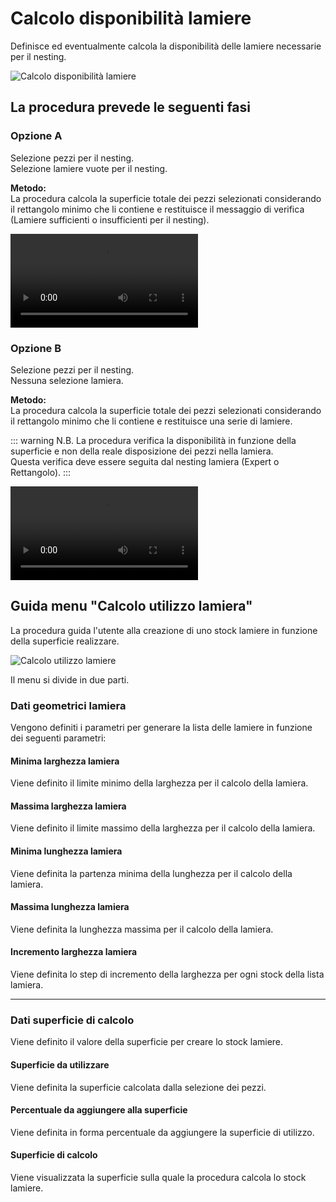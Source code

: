 # Calcolo disponibilità lamiere

Definisce ed eventualmente calcola la disponibilità delle lamiere necessarie per il nesting.

![Calcolo disponibilità lamiere](/taglio/gestione-lamiera/calcolo-disponibilita-lamiere.png)

## La procedura prevede le seguenti fasi

### Opzione A

Selezione pezzi per il nesting.<br />
Selezione lamiere vuote per il nesting.

**Metodo:**<br />
La procedura calcola la superficie totale dei pezzi selezionati considerando il rettangolo minimo che li contiene e restituisce il messaggio di verifica (Lamiere sufficienti o insufficienti per il nesting).

<video controls>
    <source src="/taglio/gestione-lamiera/calcolo-disponibilita-lamiere-a.mp4" type="video/mp4">
</video>

### Opzione B

Selezione pezzi per il nesting.<br />
Nessuna selezione lamiera.

**Metodo:**<br />
La procedura calcola la superficie totale dei pezzi selezionati considerando il rettangolo minimo che li contiene e restituisce una serie di lamiere.

::: warning N.B.
La procedura verifica la disponibilità in funzione della superficie e non della reale disposizione dei pezzi nella lamiera.<br />
Questa verifica deve essere seguita dal nesting lamiera (Expert o Rettangolo).
:::

<video controls>
    <source src="/taglio/gestione-lamiera/calcolo-disponibilita-lamiere-b.mp4" type="video/mp4">
</video>

## Guida menu "Calcolo utilizzo lamiera"

La procedura guida l'utente alla creazione di uno stock lamiere in funzione della superficie realizzare.

![Calcolo utilizzo lamiere](/taglio/gestione-lamiera/calcolo-utilizzo-lamiere.png)

Il menu si divide in due parti.

### Dati geometrici lamiera

Vengono definiti i parametri per generare la lista delle lamiere in funzione dei seguenti parametri:

#### Minima larghezza lamiera

Viene definito il limite minimo della larghezza per il calcolo della lamiera.

#### Massima larghezza lamiera

Viene definito il limite massimo della larghezza per il calcolo della lamiera.

#### Minima lunghezza lamiera

Viene definita la partenza minima della lunghezza per il calcolo della lamiera.

#### Massima lunghezza lamiera

Viene definita la lunghezza massima per il calcolo della lamiera.

#### Incremento larghezza lamiera

Viene definita lo step di incremento della larghezza per ogni stock della lista lamiera.

---

### Dati superficie di calcolo

Viene definito il valore della superficie per creare lo stock lamiere.

#### Superficie da utilizzare

Viene definita la superficie calcolata dalla selezione dei pezzi.

#### Percentuale da aggiungere alla superficie

Viene definita in forma percentuale da aggiungere la superficie di utilizzo.

#### Superficie di calcolo

Viene visualizzata la superficie sulla quale la procedura calcola lo stock lamiere.
